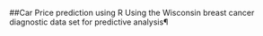 ##Car Price prediction using R
Using the Wisconsin breast cancer diagnostic data set for predictive analysis¶
